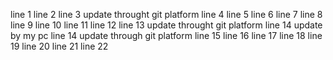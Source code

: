 line 1
line 2
line 3 update throught git platform
line 4 
line 5
line 6
line 7
line 8
line 9
line 10
line 11 
line 12
line 13 update throught git platform
line 14 update by my pc 
line 14 update through git platform
line 15
line 16
line 17
line 18
line 19
line 20
line 21
line 22